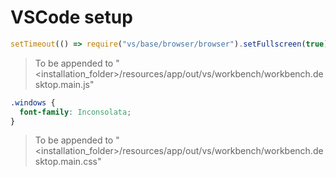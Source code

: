 # VSCode setup

```javascript
setTimeout(() => require("vs/base/browser/browser").setFullscreen(true))
```

> To be appended to "<installation_folder>/resources/app/out/vs/workbench/workbench.desktop.main.js"

```css
.windows {
  font-family: Inconsolata;
}
```

> To be appended to "<installation_folder>/resources/app/out/vs/workbench/workbench.desktop.main.css"
